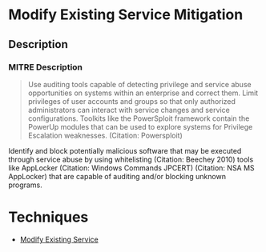 
# Modify Existing Service Mitigation

## Description

### MITRE Description

> Use auditing tools capable of detecting privilege and service abuse opportunities on systems within an enterprise and correct them. Limit privileges of user accounts and groups so that only authorized administrators can interact with service changes and service configurations. Toolkits like the PowerSploit framework contain the PowerUp modules that can be used to explore systems for Privilege Escalation weaknesses. (Citation: Powersploit)

Identify and block potentially malicious software that may be executed through service abuse by using whitelisting (Citation: Beechey 2010) tools like AppLocker (Citation: Windows Commands JPCERT) (Citation: NSA MS AppLocker) that are capable of auditing and/or blocking unknown programs.


# Techniques


* [Modify Existing Service](../techniques/Modify-Existing-Service.md)

